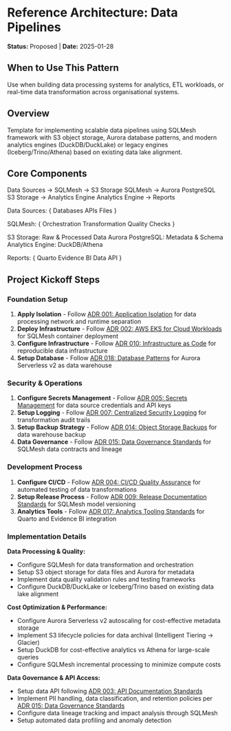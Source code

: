 # Reference Architecture: Data Pipelines

**Status:** Proposed | **Date:** 2025-01-28

## When to Use This Pattern

Use when building data processing systems for analytics, ETL workloads,
or real-time data transformation across organisational systems.

## Overview

Template for implementing scalable data pipelines using SQLMesh
framework with S3 object storage, Aurora database patterns, and modern
analytics engines (DuckDB/DuckLake) or legacy engines
(Iceberg/Trino/Athena) based on existing data lake alignment.

## Core Components

Data Sources -> SQLMesh -> S3 Storage
SQLMesh -> Aurora PostgreSQL
S3 Storage -> Analytics Engine
Analytics Engine -> Reports

Data Sources: {
  Databases
  APIs
  Files
}

SQLMesh: {
  Orchestration
  Transformation
  Quality Checks
}

S3 Storage: Raw & Processed Data
Aurora PostgreSQL: Metadata & Schema
Analytics Engine: DuckDB/Athena

Reports: {
  Quarto
  Evidence BI
  Data API
}

## Project Kickoff Steps

### Foundation Setup

1. **Apply Isolation** - Follow [ADR 001: Application
    Isolation](../security/001-isolation.md) for data processing
    network and runtime separation
2. **Deploy Infrastructure** - Follow [ADR 002: AWS EKS for Cloud
    Workloads](../operations/002-workloads.md) for SQLMesh container
    deployment
3. **Configure Infrastructure** - Follow [ADR 010: Infrastructure as
    Code](../operations/010-configmgmt.md) for reproducible data
    infrastructure
4. **Setup Database** - Follow [ADR 018: Database
    Patterns](../operations/018-database-patterns.md) for Aurora
    Serverless v2 as data warehouse

### Security & Operations

1. **Configure Secrets Management** - Follow [ADR 005: Secrets
    Management](../security/005-secrets-management.md) for data source
    credentials and API keys
2. **Setup Logging** - Follow [ADR 007: Centralized Security
    Logging](../operations/007-logging.md) for transformation audit
    trails
3. **Setup Backup Strategy** - Follow [ADR 014: Object Storage
    Backups](../operations/014-object-backup.md) for data warehouse
    backup
4. **Data Governance** - Follow [ADR 015: Data Governance
    Standards](../operations/015-data-governance.md) for SQLMesh data
    contracts and lineage

### Development Process

1. **Configure CI/CD** - Follow [ADR 004: CI/CD Quality
    Assurance](../development/004-cicd.md) for automated testing of
    data transformations
2. **Setup Release Process** - Follow [ADR 009: Release Documentation
    Standards](../development/009-release.md) for SQLMesh model
    versioning
3. **Analytics Tools** - Follow [ADR 017: Analytics Tooling
    Standards](../operations/017-analytics-tooling.md) for Quarto and
    Evidence BI integration

### Implementation Details

**Data Processing & Quality:**

- Configure SQLMesh for data transformation and orchestration  
- Setup S3 object storage for data files and Aurora for metadata
- Implement data quality validation rules and testing frameworks
- Configure DuckDB/DuckLake or Iceberg/Trino based on existing data lake
  alignment

**Cost Optimization & Performance:**

- Configure Aurora Serverless v2 autoscaling for cost-effective metadata
  storage
- Implement S3 lifecycle policies for data archival (Intelligent Tiering
  → Glacier)
- Setup DuckDB for cost-effective analytics vs Athena for large-scale
  queries
- Configure SQLMesh incremental processing to minimize compute costs

**Data Governance & API Access:**

- Setup data API following [ADR 003: API Documentation
  Standards](../development/003-apis.md)
- Implement PII handling, data classification, and retention policies
  per [ADR 015: Data Governance
  Standards](../operations/015-data-governance.md)
- Configure data lineage tracking and impact analysis through SQLMesh
- Setup automated data profiling and anomaly detection
